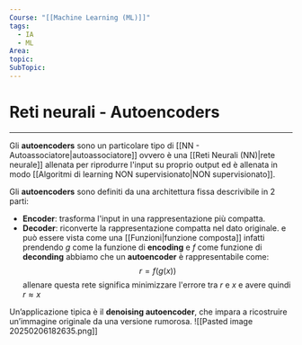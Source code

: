```yaml
---
Course: "[[Machine Learning (ML)]]"
tags:
  - IA
  - ML
Area: 
topic: 
SubTopic:
---
```

# Reti neurali - Autoencoders
---
Gli __autoencoders__ sono un particolare tipo di [[NN - Autoassociatore|autoassociatore]] ovvero è una  [[Reti Neurali (NN)|rete neurale]] allenata per riprodurre l'input su proprio output ed è allenata in modo [[Algoritmi di learning NON supervisionato|NON supervisionato]]. 

Gli __autoencoders__ sono definiti da una architettura fissa descrivibile in 2 parti:
- __Encoder__: trasforma l'input in una rappresentazione più compatta.
- __Decoder__: riconverte la rappresentazione compatta nel dato originale.
e può essere vista come una [[Funzioni|funzione composta]] infatti prendendo $g$ come la funzione di __encoding__ e $f$ come funzione di __deconding__ abbiamo che un __autoencoder__ è rappresentabile come: $$r=f(g(x))$$ allenare questa rete significa minimizzare l'errore tra $r$ e $x$  e avere quindi $r \approx x$
 


Un’applicazione tipica è il __denoising autoencoder__, che impara a ricostruire un’immagine originale da una versione rumorosa.
![[Pasted image 20250206182635.png]]